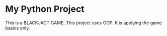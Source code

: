 # My Python Project
This is a BLACKJACT GAME.
This project uses OOP.
It is applying the game basics only.

